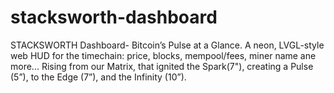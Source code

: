 # stacksworth-dashboard
STACKSWORTH Dashboard- Bitcoin’s Pulse at a Glance. A neon, LVGL-style web HUD for the timechain: price, blocks, mempool/fees, miner name ane more... Rising from our Matrix, that ignited the Spark(7"), creating a Pulse (5”), to the Edge (7”), and the Infinity (10”).
